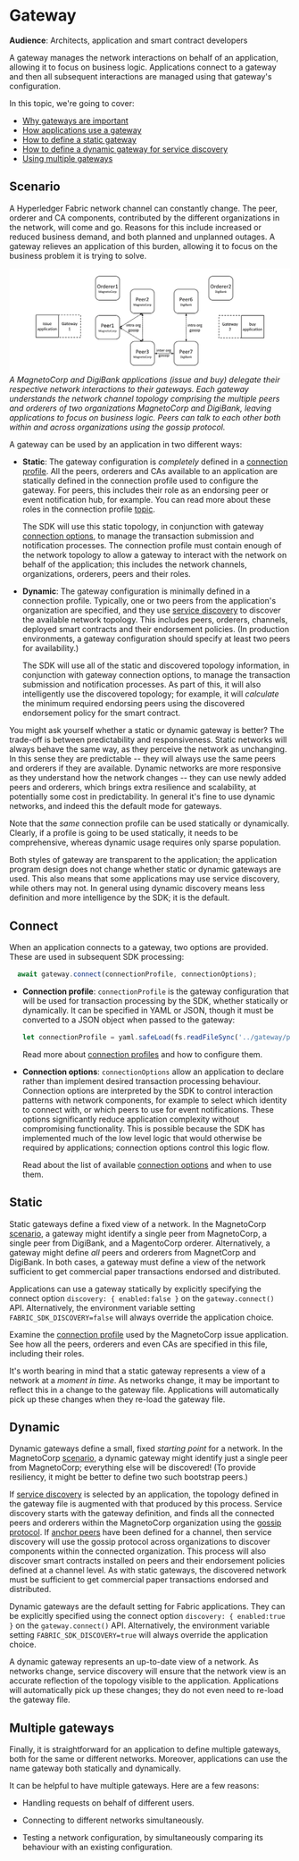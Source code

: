 # Gateway

**Audience**: Architects, application and smart contract developers

A gateway manages the network interactions on behalf of an application, allowing
it to focus on business logic. Applications connect to a gateway and then all
subsequent interactions are managed using that gateway's configuration.

In this topic, we're going to cover:

* [Why gateways are important](#scenario)
* [How applications use a gateway](#connect)
* [How to define a static gateway](#static)
* [How to define a dynamic gateway for service discovery](#dynamic)
* [Using multiple gateways](#multiple-gateways)

## Scenario

A Hyperledger Fabric network channel can constantly change.  The peer, orderer
and CA components, contributed by the different organizations in the network,
will come and go. Reasons for this include increased or reduced business demand,
and both planned and unplanned outages. A gateway relieves an application of
this burden, allowing it to focus on the business problem it is trying to solve.

![gateway.scenario](./develop.diagram.25.png) *A MagnetoCorp and DigiBank
applications (issue and buy) delegate their respective network interactions to
their gateways. Each gateway understands the network channel topology comprising
the multiple peers and orderers of two organizations MagnetoCorp and DigiBank,
leaving applications to focus on business logic. Peers can talk to each other
both within and across organizations using the gossip protocol.*

A gateway can be used by an application in two different ways:

* **Static**: The gateway configuration is *completely* defined in a [connection
  profile](./connectionprofile.html). All the peers, orderers and CAs
  available to an application are statically defined in the connection profile
  used to configure the gateway. For peers, this includes their role as an
  endorsing peer or event notification hub, for example. You can read more about
  these roles in the connection profile [topic](./connectionprofile.html).

  The SDK will use this static topology, in conjunction with gateway
  [connection options](connectionoptions.html), to manage the transaction
  submission and notification processes. The connection profile must contain
  enough of the network topology to allow a gateway to interact with the
  network on behalf of the application; this includes the network channels,
  organizations, orderers, peers and their roles.


* **Dynamic**: The gateway configuration is minimally defined in a connection
  profile. Typically, one or two peers from the application's organization are
  specified, and they use [service discovery](../discovery-overview.html) to
  discover the available network topology. This includes peers, orderers,
  channels, deployed smart contracts and their endorsement policies. (In
  production environments, a gateway configuration should specify at least two
  peers for availability.)

  The SDK will use all of the static and discovered topology information, in
  conjunction with gateway connection options, to manage the transaction
  submission and notification processes. As part of this, it will also
  intelligently use the discovered topology; for example, it will *calculate*
  the minimum required endorsing peers using the discovered endorsement policy
  for the smart contract.

You might ask yourself whether a static or dynamic gateway is better? The
trade-off is between predictability and responsiveness. Static networks will
always behave the same way, as they perceive the network as unchanging. In this
sense they are predictable -- they will always use the same peers and orderers
if they are available. Dynamic networks are more responsive as they understand
how the network changes -- they can use newly added peers and orderers, which
brings extra resilience and scalability, at potentially some cost in
predictability. In general it's fine to use dynamic networks, and indeed this
the default mode for gateways.

Note that the *same* connection profile can be used statically or dynamically.
Clearly, if a profile is going to be used statically, it needs to be
comprehensive, whereas dynamic usage requires only sparse population.

Both styles of gateway are transparent to the application; the application
program design does not change whether static or dynamic gateways are used. This
also means that some applications may use service discovery, while others may
not. In general using dynamic discovery means less definition and more
intelligence by the SDK; it is the default.

## Connect

When an application connects to a gateway, two options are provided. These are
used in subsequent SDK processing:

```javascript
  await gateway.connect(connectionProfile, connectionOptions);
```

* **Connection profile**: `connectionProfile` is the gateway configuration that
  will be used for transaction processing by the SDK, whether statically or
  dynamically. It can be specified in YAML or JSON, though it must be converted
  to a JSON object when passed to the gateway:

  ```javascript
  let connectionProfile = yaml.safeLoad(fs.readFileSync('../gateway/paperNet.yaml', 'utf8'));
  ```

  Read more about [connection profiles](./connectionprofile.html) and how
  to configure them.


* **Connection options**: `connectionOptions` allow an application to declare
  rather than implement desired transaction processing behaviour. Connection
  options are interpreted by the SDK to control interaction patterns with
  network components, for example to select which identity to connect with, or
  which peers to use for event notifications. These options significantly reduce
  application complexity without compromising functionality. This is possible
  because the SDK has implemented much of the low level logic that would
  otherwise be required by applications; connection options control this logic
  flow.

  Read about the list of available [connection options](./connectionoptions.html)
  and when to use them.

## Static

Static gateways define a fixed view of a network. In the MagnetoCorp
[scenario](#scenario), a gateway might identify a single peer from MagnetoCorp,
a single peer from DigiBank, and a MagentoCorp orderer. Alternatively, a gateway
might define *all* peers and orderers from MagnetCorp and DigiBank. In both
cases, a gateway must define a view of the network sufficient to get commercial
paper transactions endorsed and distributed.

Applications can use a gateway statically by explicitly specifying the connect
option `discovery: { enabled:false }` on the `gateway.connect()` API.
Alternatively, the environment variable setting `FABRIC_SDK_DISCOVERY=false`
will always override the application choice.

Examine the [connection
profile](https://github.com/hyperledger/fabric-samples/blob/{BRANCH}/commercial-paper/organization/magnetocorp/gateway/networkConnection.yaml)
used by the MagnetoCorp issue application. See how all the peers, orderers and
even CAs are specified in this file, including their roles.

It's worth bearing in mind that a static gateway represents a view of a network
at a *moment in time*.  As networks change, it may be important to reflect this
in a change to the gateway file. Applications will automatically pick up these
changes when they re-load the gateway file.

## Dynamic

Dynamic gateways define a small, fixed *starting point* for a network. In the
MagnetoCorp [scenario](#scenario), a dynamic gateway might identify just a
single peer from MagnetoCorp; everything else will be discovered! (To provide
resiliency, it might be better to define two such bootstrap peers.)

If [service discovery](../discovery-overview.html) is selected by an
application, the topology defined in the gateway file is augmented with that
produced by this process. Service discovery starts with the gateway definition,
and finds all the connected peers and orderers within the MagnetoCorp
organization using the [gossip protocol](../gossip.html). If [anchor
peers](../glossary.html#anchor-peer) have been defined for a channel, then
service discovery will use the gossip protocol across organizations to discover
components within the connected organization. This process will also discover
smart contracts installed on peers and their endorsement policies defined at a
channel level. As with static gateways, the discovered network must be
sufficient to get commercial paper transactions endorsed and distributed.

Dynamic gateways are the default setting for Fabric applications. They can be
explicitly specified using the connect option `discovery: { enabled:true }` on
the `gateway.connect()` API. Alternatively, the environment variable setting
`FABRIC_SDK_DISCOVERY=true` will always override the application choice.

A dynamic gateway represents an up-to-date view of a network. As networks
change, service discovery will ensure that the network view is an accurate
reflection of the topology visible to the application. Applications will
automatically pick up these changes; they do not even need to re-load the
gateway file.

## Multiple gateways

Finally, it is straightforward for an application to define multiple gateways,
both for the same or different networks. Moreover, applications can use the name
gateway both statically and dynamically.

It can be helpful to have multiple gateways. Here are a few reasons:

* Handling requests on behalf of different users.

* Connecting to different networks simultaneously.

* Testing a network configuration, by simultaneously comparing its behaviour
  with an existing configuration.

<!--- Licensed under Creative Commons Attribution 4.0 International License
https://creativecommons.org/licenses/by/4.0/ -->
